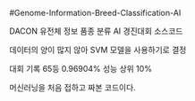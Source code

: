 #Genome-Information-Breed-Classification-AI

DACON 유전체 정보 품종 분류 AI 경진대회 소스코드

데이터의 양이 많지 않아 SVM 모델을 사용하기로 결정

대회 기록 
65등 0.96904% 성능 상위 10%


머신러닝을 처음 접하고 짜본 코드이다.
